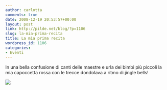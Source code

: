 ```yaml
---
author: carlotta
comments: true
date: 2008-12-19 20:53:57+00:00
layout: post
link: http://pilde.net/blog/?p=1106
slug: la-mia-prima-recita
title: La mia prima recita
wordpress_id: 1106
categories:
- Eventi
---
```


In una bella confusione di canti delle maestre e urla dei bimbi più piccoli la mia capoccetta rossa con le trecce dondolava a ritmo di jingle bells!

[![](http://pilde.net/blog/wp-content/uploads/2008/12/recita.jpg)](http://None)
